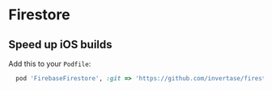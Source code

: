 # Firestore

## Speed up iOS builds

Add this to your `Podfile`:

```ruby
  pod 'FirebaseFirestore', :git => 'https://github.com/invertase/firestore-ios-sdk-frameworks.git', :tag => '10.17.0'
```